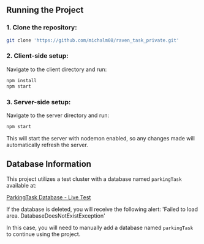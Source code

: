 ## Running the Project

### 1. Clone the repository:

```bash
git clone 'https://github.com/michalm08/raven_task_private.git'
```

### 2. Client-side setup:
Navigate to the client directory and run:
```bash
npm install
npm start
```

### 3. Server-side setup:
Navigate to the server directory and run:
```bash
npm start
```
This will start the server with nodemon enabled, so any changes made will automatically refresh the server.

## Database Information

This project utilizes a test cluster with a database named `parkingTask` available at:

[ParkingTask Database - Live Test](http://live-test.ravendb.net/studio/index.html#databases/documents?&database=parkingTask)

If the database is deleted, you will receive the following alert:
'Failed to load area. DatabaseDoesNotExistException'

In this case, you will need to manually add a database named `parkingTask` to continue using the project.
